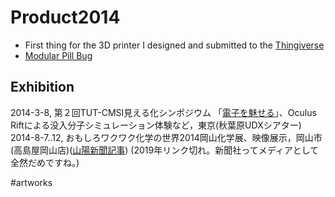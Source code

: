 # Product2014


* First thing for the 3D printer I designed and submitted to the [Thingiverse](http://www.thingiverse.com/thing:346416)
* [Modular Pill Bug](http://www.thingiverse.com/thing:446015)

## Exhibition


2014-3-8, 第２回TUT-CMSI見える化シンポジウム 「[電子を魅せる](http://www.cms-initiative.jp/ja/events/20140308_mieruka)」、Oculus Riftによる没入分子シミュレーション体験など，東京(秋葉原UDXシアター)
2014-8-7..12, おもしろワクワク化学の世界2014岡山化学展、映像展示，岡山市(高島屋岡山店)([山陽新聞記事](http://www.sanyonews.jp/movie/detail/52205/)) (2019年リンク切れ。新聞社ってメディアとして全然だめですね。)

#artworks



